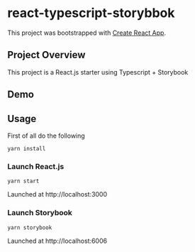 # react-typescript-storybbok

This project was bootstrapped with [Create React App](https://github.com/facebook/create-react-app).

## Project Overview

This project is a React.js starter using Typescript + Storybook

## Demo

## Usage

First of all do the following
```
yarn install
```

### Launch React.js
```
yarn start
```
Launched at http://localhost:3000

### Launch Storybook
```
yarn storybook
```
Launched at http://localhost:6006
